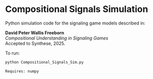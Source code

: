 # Compositional Signals Simulation

Python simulation code for the signaling game models described in:

**David Peter Wallis Freeborn**  
_Compositional Understanding in Signaling Games_  
Accepted to Synthese, 2025.

To run:
```bash
python Compositional_Signals_Sim.py

Requires: numpy
